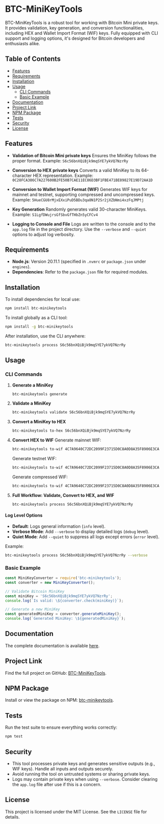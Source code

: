 # BTC-MiniKeyTools

BTC-MiniKeyTools is a robust tool for working with Bitcoin Mini private keys. It provides validation, key generation, and conversion functionalities, including HEX and Wallet Import Format (WIF) keys. Fully equipped with CLI support and logging options, it's designed for Bitcoin developers and enthusiasts alike.

## Table of Contents
- [Features](#features)
- [Requirements](#requirements)
- [Installation](#installation)
- [Usage](#usage)
  - [CLI Commands](#cli-commands)
  - [Basic Example](#basic-example)
- [Documentation](#documentation)
- [Project Link](#project-link)
- [NPM Package](#npm-package)
- [Tests](#tests)
- [Security](#security)
- [License](#license)

## Features
- **Validation of Bitcoin Mini private keys**
  Ensures the MiniKey follows the proper format.
  Example: `S6c56bnXQiBjk9mqSYE7ykVQ7NzrRy`

- **Conversion to HEX private keys**
  Converts a valid MiniKey to its 64-character HEX representation.
  Example: `0C28FCA386C7A227600B2FE50B7CAE11EC86D3BF1FBE471BE89827E19D72AA1D`

- **Conversion to Wallet Import Format (WIF)**
  Generates WIF keys for mainnet and testnet, supporting compressed and uncompressed keys.
  Example: `5HueCGU8rMjxEXxiPuD5BDu3qa8N1P2Sr2jXZbNmi4xzFqJMPtj`

- **Key Generation**
  Randomly generates valid 30-character MiniKeys.
  Example: `S1LgfDWujrsGfSbvGfTHbZn5yCFCv4`

- **Logging to Console and File**
  Logs are written to the console and to the `app.log` file in the project directory. Use the `--verbose` and `--quiet` options to adjust log verbosity.

## Requirements
- **Node.js**: Version 20.11.1 (specified in `.nvmrc` or `package.json` under `engines`).
- **Dependencies**: Refer to the `package.json` file for required modules.

## Installation

To install dependencies for local use:
```bash
npm install btc-minikeytools
```

To install globally as a CLI tool:
```bash
npm install -g btc-minikeytools
```

After installation, use the CLI anywhere:
```bash
btc-minikeytools process S6c56bnXQiBjk9mqSYE7ykVQ7NzrRy
```

## Usage

### CLI Commands

1. **Generate a MiniKey**
   ```bash
   btc-minikeytools generate
   ```

2. **Validate a MiniKey**
   ```bash
   btc-minikeytools validate S6c56bnXQiBjk9mqSYE7ykVQ7NzrRy
   ```

3. **Convert a MiniKey to HEX**
   ```bash
   btc-minikeytools to-hex S6c56bnXQiBjk9mqSYE7ykVQ7NzrRy
   ```

4. **Convert HEX to WIF**
   Generate mainnet WIF:
   ```bash
   btc-minikeytools to-wif 4C7A9640C72DC2099F23715D0C8A0D8A35F8906E3CAB61DD3F78B67BF887C9AB
   ```

   Generate testnet WIF:
   ```bash
   btc-minikeytools to-wif 4C7A9640C72DC2099F23715D0C8A0D8A35F8906E3CAB61DD3F78B67BF887C9AB --testnet
   ```

   Generate compressed WIF:
   ```bash
   btc-minikeytools to-wif 4C7A9640C72DC2099F23715D0C8A0D8A35F8906E3CAB61DD3F78B67BF887C9AB --compressed
   ```

5. **Full Workflow: Validate, Convert to HEX, and WIF**
   ```bash
   btc-minikeytools process S6c56bnXQiBjk9mqSYE7ykVQ7NzrRy
   ```

#### Log Level Options
- **Default**: Logs general information (`info` level).
- **Verbose Mode**: Add `--verbose` to display detailed logs (`debug` level).
- **Quiet Mode**: Add `--quiet` to suppress all logs except errors (`error` level).

Example:
```bash
btc-minikeytools process S6c56bnXQiBjk9mqSYE7ykVQ7NzrRy --verbose
```

### Basic Example
```javascript
const MiniKeyConverter = require('btc-minikeytools');
const converter = new MiniKeyConverter();

// Validate Bitcoin MiniKey
const miniKey = 'S6c56bnXQiBjk9mqSYE7ykVQ7NzrRy';
console.log(`Is valid: \${converter.check(miniKey)}`);

// Generate a new MiniKey
const generatedMiniKey = converter.generateMiniKey();
console.log(`Generated MiniKey: \${generatedMiniKey}`);
```

## Documentation
The complete documentation is available [here](https://boomwizardry.github.io/BTC-MiniKeyTools/).

## Project Link
Find the full project on GitHub: [BTC-MiniKeyTools](https://github.com/BoomWizardry/BTC-MiniKeyTools).

## NPM Package
Install or view the package on NPM: [btc-minikeytools](https://www.npmjs.com/package/btc-minikeytools).

## Tests
Run the test suite to ensure everything works correctly:
```bash
npm test
```

## Security
- This tool processes private keys and generates sensitive outputs (e.g., WIF keys). Handle all inputs and outputs securely.
- Avoid running the tool on untrusted systems or sharing private keys.
- Logs may contain private keys when using `--verbose`. Consider clearing the `app.log` file after use if this is a concern.

## License
This project is licensed under the MIT License. See the `LICENSE` file for details.
